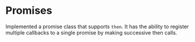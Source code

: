 # Promises

Implemented a promise class that supports `then`. It has the ability to register multiple callbacks to a single promise by making successive then calls.
